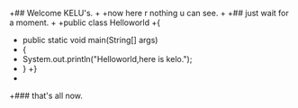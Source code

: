 +## Welcome KELU's.
+
+now here r nothing u can see.
+
+## just wait for a moment.
+
+public class Helloworld
+{
+  public static void main(String[] args)
+  {
+    System.out.println("Helloworld,here is kelo.");
+  }
+}
+
+### that's all now.

